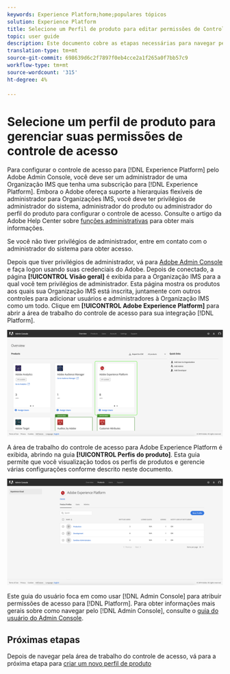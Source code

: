 ```yaml
---
keywords: Experience Platform;home;populares tópicos
solution: Experience Platform
title: Selecione um Perfil de produto para editar permissões de Controle de acesso
topic: user guide
description: Este documento cobre as etapas necessárias para navegar pela área de trabalho do controle de acesso. Para configurar o controle de acesso para o Experience Platform pelo Adobe Admin Console, você deve ser um administrador de uma organização IMS que tenha subscrição para o Experience Platform.
translation-type: tm+mt
source-git-commit: 698639d6c2f7897f0eb4cce2a1f265a0f7bb57c9
workflow-type: tm+mt
source-wordcount: '315'
ht-degree: 4%

---
```



# Selecione um perfil de produto para gerenciar suas permissões de controle de acesso

Para configurar o controle de acesso para [!DNL Experience Platform] pelo Adobe Admin Console, você deve ser um administrador de uma Organização IMS que tenha uma subscrição para [!DNL Experience Platform]. Embora o Adobe ofereça suporte a hierarquias flexíveis de administrador para Organizações IMS, você deve ter privilégios de administrador do sistema, administrador do produto ou administrador do perfil do produto para configurar o controle de acesso. Consulte o artigo da Adobe Help Center sobre [funções administrativas](https://helpx.adobe.com/enterprise/using/admin-roles.html) para obter mais informações.

Se você não tiver privilégios de administrador, entre em contato com o administrador do sistema para obter acesso.

Depois que tiver privilégios de administrador, vá para [Adobe Admin Console](https://adminconsole.adobe.com) e faça logon usando suas credenciais do Adobe. Depois de conectado, a página **[!UICONTROL Visão geral]** é exibida para a Organização IMS para a qual você tem privilégios de administrador. Esta página mostra os produtos aos quais sua Organização IMS está inscrita, juntamente com outros controles para adicionar usuários e administradores à Organização IMS como um todo. Clique em **[!UICONTROL Adobe Experience Platform]** para abrir a área de trabalho do controle de acesso para sua integração [!DNL Platform].

![página de visão geral](../images/overview-page.png)

A área de trabalho do controle de acesso para Adobe Experience Platform é exibida, abrindo na guia **[!UICONTROL Perfis do produto]**. Esta guia permite que você visualização todos os perfis de produtos e gerencie várias configurações conforme descrito neste documento.

![controle de acesso à plataforma](../images/platform-access-control.png)

Este guia do usuário foca em como usar [!DNL Admin Console] para atribuir permissões de acesso para [!DNL Platform]. Para obter informações mais gerais sobre como navegar pelo [!DNL Admin Console], consulte o [guia do usuário do Admin Console](https://helpx.adobe.com/br/enterprise/using/admin-console.html).

## Próximas etapas

Depois de navegar pela área de trabalho do controle de acesso, vá para a próxima etapa para [criar um novo perfil de produto](create-profile.md)